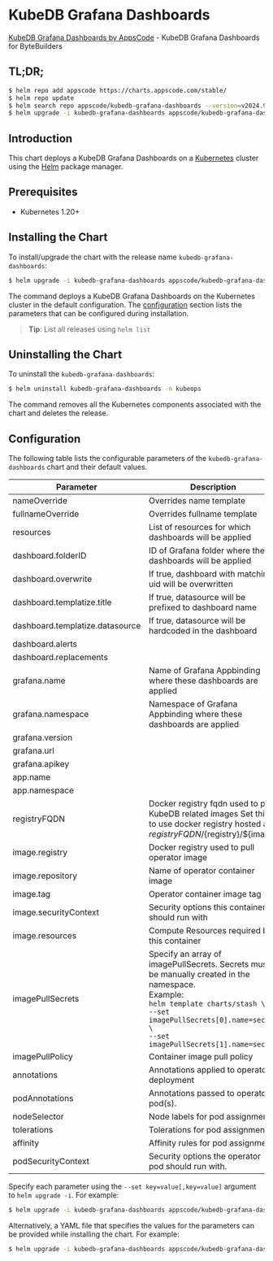 # KubeDB Grafana Dashboards

[KubeDB Grafana Dashboards by AppsCode](https://github.com/kubedb/installer) - KubeDB Grafana Dashboards for ByteBuilders

## TL;DR;

```bash
$ helm repo add appscode https://charts.appscode.com/stable/
$ helm repo update
$ helm search repo appscode/kubedb-grafana-dashboards --version=v2024.9.30
$ helm upgrade -i kubedb-grafana-dashboards appscode/kubedb-grafana-dashboards -n kubeops --create-namespace --version=v2024.9.30
```

## Introduction

This chart deploys a KubeDB Grafana Dashboards on a [Kubernetes](http://kubernetes.io) cluster using the [Helm](https://helm.sh) package manager.

## Prerequisites

- Kubernetes 1.20+

## Installing the Chart

To install/upgrade the chart with the release name `kubedb-grafana-dashboards`:

```bash
$ helm upgrade -i kubedb-grafana-dashboards appscode/kubedb-grafana-dashboards -n kubeops --create-namespace --version=v2024.9.30
```

The command deploys a KubeDB Grafana Dashboards on the Kubernetes cluster in the default configuration. The [configuration](#configuration) section lists the parameters that can be configured during installation.

> **Tip**: List all releases using `helm list`

## Uninstalling the Chart

To uninstall the `kubedb-grafana-dashboards`:

```bash
$ helm uninstall kubedb-grafana-dashboards -n kubeops
```

The command removes all the Kubernetes components associated with the chart and deletes the release.

## Configuration

The following table lists the configurable parameters of the `kubedb-grafana-dashboards` chart and their default values.

|            Parameter            |                                                                                                            Description                                                                                                             |                                                                                                  Default                                                                                                   |
|---------------------------------|------------------------------------------------------------------------------------------------------------------------------------------------------------------------------------------------------------------------------------|------------------------------------------------------------------------------------------------------------------------------------------------------------------------------------------------------------|
| nameOverride                    | Overrides name template                                                                                                                                                                                                            | <code>""</code>                                                                                                                                                                                            |
| fullnameOverride                | Overrides fullname template                                                                                                                                                                                                        | <code>""</code>                                                                                                                                                                                            |
| resources                       | List of resources for which dashboards will be applied                                                                                                                                                                             | <code>["connectcluster","druid","elasticsearch","kafka","mariadb","memcached","mongodb","mysql","perconaxtradb","pgpool","postgres","proxysql","rabbitmq","redis","singlestore","solr","zookeeper"]</code> |
| dashboard.folderID              | ID of Grafana folder where these dashboards will be applied                                                                                                                                                                        | <code>0</code>                                                                                                                                                                                             |
| dashboard.overwrite             | If true, dashboard with matching uid will be overwritten                                                                                                                                                                           | <code>true</code>                                                                                                                                                                                          |
| dashboard.templatize.title      | If true, datasource will be prefixed to dashboard name                                                                                                                                                                             | <code>false</code>                                                                                                                                                                                         |
| dashboard.templatize.datasource | If true, datasource will be hardcoded in the dashboard                                                                                                                                                                             | <code>false</code>                                                                                                                                                                                         |
| dashboard.alerts                |                                                                                                                                                                                                                                    | <code>false</code>                                                                                                                                                                                         |
| dashboard.replacements          |                                                                                                                                                                                                                                    | <code></code>                                                                                                                                                                                              |
| grafana.name                    | Name of Grafana Appbinding where these dashboards are applied                                                                                                                                                                      | <code>""</code>                                                                                                                                                                                            |
| grafana.namespace               | Namespace of Grafana Appbinding where these dashboards are applied                                                                                                                                                                 | <code>""</code>                                                                                                                                                                                            |
| grafana.version                 |                                                                                                                                                                                                                                    | <code>8.0.7</code>                                                                                                                                                                                         |
| grafana.url                     |                                                                                                                                                                                                                                    | <code>""</code>                                                                                                                                                                                            |
| grafana.apikey                  |                                                                                                                                                                                                                                    | <code>""</code>                                                                                                                                                                                            |
| app.name                        |                                                                                                                                                                                                                                    | <code>""</code>                                                                                                                                                                                            |
| app.namespace                   |                                                                                                                                                                                                                                    | <code>""</code>                                                                                                                                                                                            |
| registryFQDN                    | Docker registry fqdn used to pull KubeDB related images Set this to use docker registry hosted at ${registryFQDN}/${registry}/${image}                                                                                             | <code>""</code>                                                                                                                                                                                            |
| image.registry                  | Docker registry used to pull operator image                                                                                                                                                                                        | <code>curlimages</code>                                                                                                                                                                                    |
| image.repository                | Name of operator container image                                                                                                                                                                                                   | <code>curl</code>                                                                                                                                                                                          |
| image.tag                       | Operator container image tag                                                                                                                                                                                                       | <code>"latest"</code>                                                                                                                                                                                      |
| image.securityContext           | Security options this container should run with                                                                                                                                                                                    | <code>{"allowPrivilegeEscalation":false,"capabilities":{"drop":["ALL"]},"readOnlyRootFilesystem":true,"runAsNonRoot":true,"runAsUser":65534,"seccompProfile":{"type":"RuntimeDefault"}}</code>             |
| image.resources                 | Compute Resources required by this container                                                                                                                                                                                       | <code>{}</code>                                                                                                                                                                                            |
| imagePullSecrets                | Specify an array of imagePullSecrets. Secrets must be manually created in the namespace. <br> Example: <br> `helm template charts/stash \` <br> `--set imagePullSecrets[0].name=sec0 \` <br> `--set imagePullSecrets[1].name=sec1` | <code>[]</code>                                                                                                                                                                                            |
| imagePullPolicy                 | Container image pull policy                                                                                                                                                                                                        | <code>Always</code>                                                                                                                                                                                        |
| annotations                     | Annotations applied to operator deployment                                                                                                                                                                                         | <code>{}</code>                                                                                                                                                                                            |
| podAnnotations                  | Annotations passed to operator pod(s).                                                                                                                                                                                             | <code>{}</code>                                                                                                                                                                                            |
| nodeSelector                    | Node labels for pod assignment                                                                                                                                                                                                     | <code>{}</code>                                                                                                                                                                                            |
| tolerations                     | Tolerations for pod assignment                                                                                                                                                                                                     | <code>[]</code>                                                                                                                                                                                            |
| affinity                        | Affinity rules for pod assignment                                                                                                                                                                                                  | <code>{}</code>                                                                                                                                                                                            |
| podSecurityContext              | Security options the operator pod should run with.                                                                                                                                                                                 | <code>{"fsGroup":65534}</code>                                                                                                                                                                             |


Specify each parameter using the `--set key=value[,key=value]` argument to `helm upgrade -i`. For example:

```bash
$ helm upgrade -i kubedb-grafana-dashboards appscode/kubedb-grafana-dashboards -n kubeops --create-namespace --version=v2024.9.30 --set resources=["cassandra","connectcluster","druid","elasticsearch","kafka","mariadb","memcached","mongodb","mysql","perconaxtradb","pgpool","postgres","proxysql","rabbitmq","redis","singlestore","solr","zookeeper"]
```

Alternatively, a YAML file that specifies the values for the parameters can be provided while
installing the chart. For example:

```bash
$ helm upgrade -i kubedb-grafana-dashboards appscode/kubedb-grafana-dashboards -n kubeops --create-namespace --version=v2024.9.30 --values values.yaml
```
